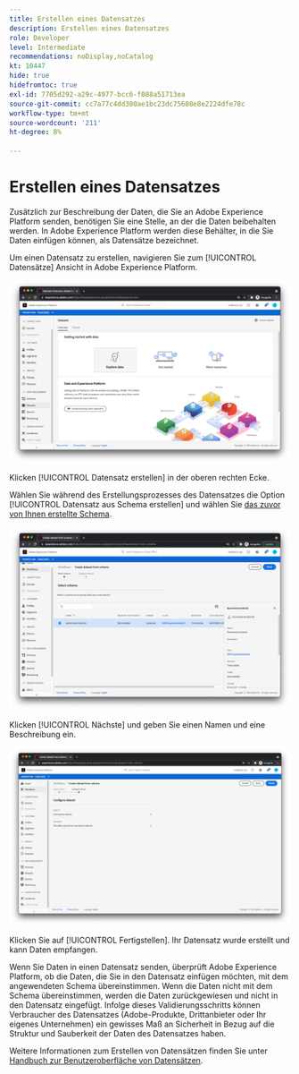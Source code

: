 ```yaml
---
title: Erstellen eines Datensatzes
description: Erstellen eines Datensatzes
role: Developer
level: Intermediate
recommendations: noDisplay,noCatalog
kt: 10447
hide: true
hidefromtoc: true
exl-id: 7705d292-a29c-4977-bcc6-f088a51713ea
source-git-commit: cc7a77c4dd380ae1bc23dc75608e8e2224dfe78c
workflow-type: tm+mt
source-wordcount: '211'
ht-degree: 8%

---
```


# Erstellen eines Datensatzes

Zusätzlich zur Beschreibung der Daten, die Sie an Adobe Experience Platform senden, benötigen Sie eine Stelle, an der die Daten beibehalten werden. In Adobe Experience Platform werden diese Behälter, in die Sie Daten einfügen können, als Datensätze bezeichnet.

Um einen Datensatz zu erstellen, navigieren Sie zum [!UICONTROL Datensätze] Ansicht in Adobe Experience Platform.

![Ansicht &quot;Datensätze&quot;](../../../assets/implementation-strategy/datasets-view.png)

Klicken [!UICONTROL Datensatz erstellen] in der oberen rechten Ecke.

Wählen Sie während des Erstellungsprozesses des Datensatzes die Option [!UICONTROL Datensatz aus Schema erstellen] und wählen Sie [das zuvor von Ihnen erstellte Schema](create-a-schema.md).

![Schemaauswahl](../../../assets/implementation-strategy/schema-selection.png)

Klicken [!UICONTROL Nächste] und geben Sie einen Namen und eine Beschreibung ein.

![Datensatzname und Beschreibung](../../../assets/implementation-strategy/dataset-name-description.png)

Klicken Sie auf [!UICONTROL Fertigstellen]. Ihr Datensatz wurde erstellt und kann Daten empfangen.

Wenn Sie Daten in einen Datensatz senden, überprüft Adobe Experience Platform, ob die Daten, die Sie in den Datensatz einfügen möchten, mit dem angewendeten Schema übereinstimmen. Wenn die Daten nicht mit dem Schema übereinstimmen, werden die Daten zurückgewiesen und nicht in den Datensatz eingefügt. Infolge dieses Validierungsschritts können Verbraucher des Datensatzes (Adobe-Produkte, Drittanbieter oder Ihr eigenes Unternehmen) ein gewisses Maß an Sicherheit in Bezug auf die Struktur und Sauberkeit der Daten des Datensatzes haben.

Weitere Informationen zum Erstellen von Datensätzen finden Sie unter [Handbuch zur Benutzeroberfläche von Datensätzen](https://experienceleague.adobe.com/docs/experience-platform/catalog/datasets/user-guide.html?lang=de).
